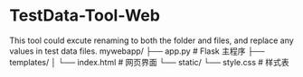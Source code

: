 # TestData-Tool-Web
This tool could excute renaming to both the folder and files, and replace any values in test data files.
mywebapp/
├── app.py              # Flask 主程序
├── templates/
│   └── index.html      # 网页界面
└── static/
    └── style.css       # 样式表